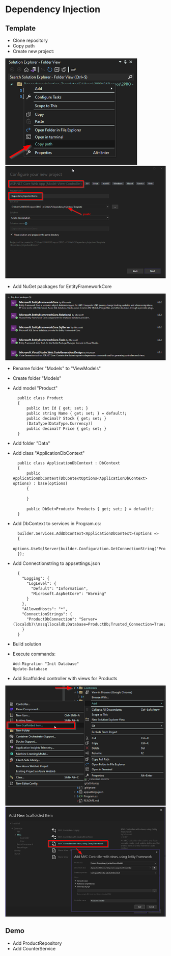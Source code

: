 # Dependency Injection
## Template

- Clone repository
- Copy path
- Create new project:

![copy](https://raw.githubusercontent.com/PXL-CSWeb/DependencyInjection-Template/media/copypath.png)
![new](https://raw.githubusercontent.com/PXL-CSWeb/DependencyInjection-Template/media/newproject.png)

- Add NuGet packages for EntityFrameworkCore

![efcore](https://raw.githubusercontent.com/PXL-CSWeb/DependencyInjection-Template/media/nuget.png)

- Rename folder "Models" to "ViewModels"
- Create folder "Models"
- Add model "Product"

        public class Product
        {
            public int Id { get; set; }
            public string Name { get; set; } = default!;
            public decimal? Stock { get; set; }
            [DataType(DataType.Currency)]
            public decimal? Price { get; set; }
        }

- Add folder "Data"
- Add class "ApplicationDbContext"

        public class ApplicationDbContext : DbContext
        {
            public ApplicationDbContext(DbContextOptions<ApplicationDbContext> options) : base(options)
            {
            
            }

            public DbSet<Product> Products { get; set; } = default!;
        }

- Add DbContext to services in Program.cs:

        builder.Services.AddDbContext<ApplicationDbContext>(options =>
        {
            options.UseSqlServer(builder.Configuration.GetConnectionString("ProductDbConnection"));
        });

- Add Connectionstring to appsettings.json

        {
          "Logging": {
            "LogLevel": {
              "Default": "Information",
              "Microsoft.AspNetCore": "Warning"
            }
          },
          "AllowedHosts": "*",
          "ConnectionStrings": {
            "ProductDbConnection": "Server=(localdb)\\mssqllocaldb;Database=ProductDb;Trusted_Connection=True;MultipleActiveResultSets=true"
          }
        }

- Build solution
- Execute commands:

      Add-Migration "Init Database"
      Update-Database

- Add Scaffolded controller with views for Products

![controller](https://raw.githubusercontent.com/PXL-CSWeb/DependencyInjection-Template/media/controller.png)
![controller](https://raw.githubusercontent.com/PXL-CSWeb/DependencyInjection-Template/media/scaffolded.png)

## Demo
- Add ProductRepository
- Add CounterService